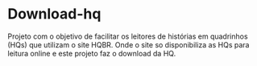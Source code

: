 # Download-hq

Projeto com o objetivo de facilitar os leitores de histórias em quadrinhos (HQs) que utilizam o site HQBR. Onde o site so disponibiliza 
as HQs para leitura online e este projeto faz o download da HQ. 
